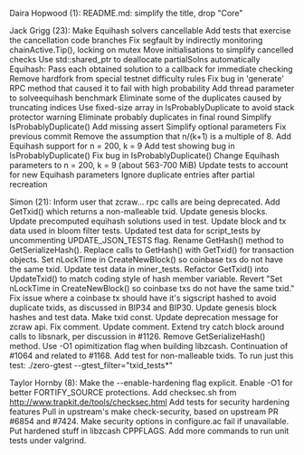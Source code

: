 Daira Hopwood (1):
      README.md: simplify the title, drop "Core"

Jack Grigg (23):
      Make Equihash solvers cancellable
      Add tests that exercise the cancellation code branches
      Fix segfault by indirectly monitoring chainActive.Tip(), locking on mutex
      Move initialisations to simplify cancelled checks
      Use std::shared_ptr to deallocate partialSolns automatically
      Equihash: Pass each obtained solution to a callback for immediate checking
      Remove hardfork from special testnet difficulty rules
      Fix bug in 'generate' RPC method that caused it to fail with high probability
      Add thread parameter to solveequihash benchmark
      Eliminate some of the duplicates caused by truncating indices
      Use fixed-size array in IsProbablyDuplicate to avoid stack protector warning
      Eliminate probably duplicates in final round
      Simplify IsProbablyDuplicate()
      Add missing assert
      Simplify optional parameters
      Fix previous commit
      Remove the assumption that n/(k+1) is a multiple of 8.
      Add Equihash support for n = 200, k = 9
      Add test showing bug in IsProbablyDuplicate()
      Fix bug in IsProbablyDuplicate()
      Change Equihash parameters to n = 200, k = 9 (about 563-700 MiB)
      Update tests to account for new Equihash parameters
      Ignore duplicate entries after partial recreation

Simon (21):
      Inform user that zcraw... rpc calls are being deprecated.
      Add GetTxid() which returns a non-malleable txid.
      Update genesis blocks.
      Update precomputed equihash solutions used in test.
      Update block and tx data used in bloom filter tests.
      Updated test data for script_tests by uncommenting UPDATE_JSON_TESTS flag.
      Rename GetHash() method to GetSerializeHash().
      Replace calls to GetHash() with GetTxid() for transaction objects.
      Set nLockTime in CreateNewBlock() so coinbase txs do not have the same txid. Update test data in miner_tests.
      Refactor GetTxid() into UpdateTxid() to match coding style of hash member variable.
      Revert "Set nLockTime in CreateNewBlock() so coinbase txs do not have the same txid."
      Fix issue where a coinbase tx should have it's sigscript hashed to avoid duplicate txids, as discussed in BIP34 and BIP30.
      Update genesis block hashes and test data.
      Make txid const.
      Update deprecation message for zcraw api.
      Fix comment.
      Update comment.
      Extend try catch block around calls to libsnark, per discussion in #1126.
      Remove GetSerializeHash() method.
      Use -O1 opimitization flag when building libzcash. Continuation of #1064 and related to #1168.
      Add test for non-malleable txids.  To run just this test: ./zero-gtest --gtest_filter="txid_tests*"

Taylor Hornby (8):
      Make the --enable-hardening flag explicit.
      Enable -O1 for better FORTIFY_SOURCE protections.
      Add checksec.sh from http://www.trapkit.de/tools/checksec.html
      Add tests for security hardening features
      Pull in upstream's make check-security, based on upstream PR #6854 and #7424.
      Make security options in configure.ac fail if unavailable.
      Put hardened stuff in libzcash CPPFLAGS.
      Add more commands to run unit tests under valgrind.

